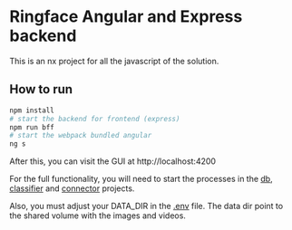 # Ringface Angular and Express backend

This is an nx project for all the javascript of the solution. 

## How to run
```bash
npm install
# start the backend for frontend (express)
npm run bff
# start the webpack bundled angular
ng s
```

After this, you can visit the GUI at http://localhost:4200

For the full functionality, you will need to start the processes in the [db](https://github.com/ring-face/ringface-db), [classifier](https://github.com/ring-face/ringface-classifier) and [connector](https://github.com/ring-face/ringface-connector) projects. 

Also, you must adjust your DATA_DIR in the [.env](.env) file. The data dir point to the shared volume with the images and videos.
